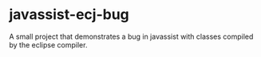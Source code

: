 # javassist-ecj-bug
A small project that demonstrates a bug in javassist with classes compiled by the eclipse compiler.
